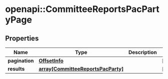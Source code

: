 # openapi::CommitteeReportsPacPartyPage


## Properties
Name | Type | Description | Notes
------------ | ------------- | ------------- | -------------
**pagination** | [**OffsetInfo**](OffsetInfo.md) |  | [optional] 
**results** | [**array[CommitteeReportsPacParty]**](CommitteeReportsPacParty.md) |  | [optional] 


